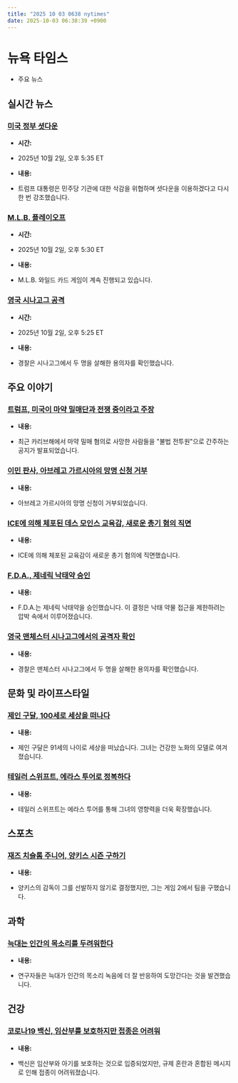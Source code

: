 ```yaml
---
title: "2025 10 03 0638 nytimes"
date: 2025-10-03 06:38:39 +0900
---
```


# 뉴욕 타임스
- 주요 뉴스

## 실시간 뉴스

### [미국 정부 셧다운](https://www.nytimes.com/live/2025/10/02/us/trump-government-shutdown)

- **시간:**
* 2025년 10월 2일, 오후 5:35 ET
- **내용:**
* 트럼프 대통령은 민주당 기관에 대한 삭감을 위협하며 셧다운을 이용하겠다고 다시 한 번 강조했습니다.
### [M.L.B. 플레이오프](https://www.nytimes.com/athletic/live-blogs/mlb-wild-card-live-updates-scores-results-schedule/ToOkS0wDE9lC/)

- **시간:**
* 2025년 10월 2일, 오후 5:30 ET
- **내용:**
* M.L.B. 와일드 카드 게임이 계속 진행되고 있습니다.
### [영국 시나고그 공격](https://www.nytimes.com/live/2025/10/02/world/manchester-synagogue-stabbing-uk)

- **시간:**
* 2025년 10월 2일, 오후 5:25 ET
- **내용:**
* 경찰은 시나고그에서 두 명을 살해한 용의자를 확인했습니다.
## 주요 이야기

### [트럼프, 미국이 마약 밀매단과 전쟁 중이라고 주장](https://www.nytimes.com/2025/10/02/us/politics/trump-drug-cartels-war.html)

- **내용:**
* 최근 카리브해에서 마약 밀매 혐의로 사망한 사람들을 "불법 전투원"으로 간주하는 공지가 발표되었습니다.
### [이민 판사, 아브레고 가르시아의 망명 신청 거부](https://www.nytimes.com/2025/10/02/us/politics/abrego-garcia-asylum.html)

- **내용:**
* 아브레고 가르시아의 망명 신청이 거부되었습니다.
### [ICE에 의해 체포된 데스 모인스 교육감, 새로운 총기 혐의 직면](https://www.nytimes.com/2025/10/02/us/des-moines-superintendent-ice-gun-charge.html)

- **내용:**
* ICE에 의해 체포된 교육감이 새로운 총기 혐의에 직면했습니다.
### [F.D.A., 제네릭 낙태약 승인](https://www.nytimes.com/2025/10/02/health/abortion-pill-generic-fda.html)

- **내용:**
* F.D.A.는 제네릭 낙태약을 승인했습니다. 이 결정은 낙태 약물 접근을 제한하려는 압박 속에서 이루어졌습니다.
### [영국 맨체스터 시나고그에서의 공격자 확인](https://www.nytimes.com/2025/10/02/world/manchester-synagogue-stabbing-uk.html)

- **내용:**
* 경찰은 맨체스터 시나고그에서 두 명을 살해한 용의자를 확인했습니다.
## 문화 및 라이프스타일

### [제인 구달, 100세로 세상을 떠나다](https://www.nytimes.com/2025/10/01/science/earth/jane-goodall-dead.html)

- **내용:**
* 제인 구달은 91세의 나이로 세상을 떠났습니다. 그녀는 건강한 노화의 모델로 여겨졌습니다.
### [테일러 스위프트, 에라스 투어로 정복하다](https://www.nytimes.com/2025/10/02/arts/music/taylor-swift-life-of-a-showgirl-eras-tour.html)

- **내용:**
* 테일러 스위프트는 에라스 투어를 통해 그녀의 영향력을 더욱 확장했습니다.
## 스포츠

### [재즈 치슬롬 주니어, 양키스 시즌 구하기](https://www.nytimes.com/athletic/6682142/2025/10/02/jazz-chisholm-jr-yankees-game-2-wild-card-win/)

- **내용:**
* 양키스의 감독이 그를 선발하지 않기로 결정했지만, 그는 게임 2에서 팀을 구했습니다.
## 과학

### [늑대는 인간의 목소리를 두려워한다](https://www.nytimes.com/2025/10/02/science/wolves-humans-fear-study.html)

- **내용:**
* 연구자들은 늑대가 인간의 목소리 녹음에 더 잘 반응하여 도망간다는 것을 발견했습니다.
## 건강

### [코로나19 백신, 임산부를 보호하지만 접종은 어려워](https://www.nytimes.com/2025/10/02/well/covid-shots-pregnant-women.html)

- **내용:**
* 백신은 임산부와 아기를 보호하는 것으로 입증되었지만, 규제 혼란과 혼합된 메시지로 인해 접종이 어려워졌습니다.